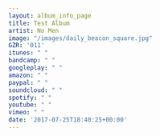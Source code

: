 ```yaml
---
layout: album_info_page
title: Test Album
artist: No Men
image: "/images/daily_beacon_square.jpg"
GZR: '011'
itunes: " "
bandcamp: " "
googleplay: " "
amazon: " "
paypal: " "
soundcloud: " "
spotify: " "
youtube: " "
vimeo: " "
date: '2017-07-25T18:40:25+00:00'
---
```

